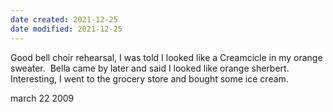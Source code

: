 ```yaml
---
date created: 2021-12-25
date modified: 2021-12-25
---
```

Good bell choir rehearsal, I was told I looked like a Creamcicle in my orange sweater.  Bella came by later and said I looked like orange sherbert.  Interesting, I went to the grocery store and bought some ice cream.

march 22 2009